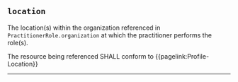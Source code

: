 ## `location`

The location(s) within the organization referenced in `PractitionerRole.organization` at which the practitioner performs the role(s).

The resource being referenced SHALL conform to {{pagelink:Profile-Location}}

---